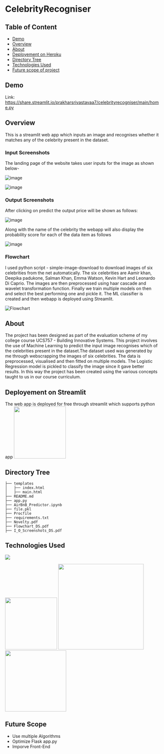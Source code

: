 # CelebrityRecogniser
 

## Table of Content
  * [Demo](#demo)
  * [Overview](#overview)
  * [About](#About)
  * [Deployement on Heroku](#deployement-on-heroku)
  * [Directory Tree](#directory-tree)
  * [Technologies Used](#technologies-used)
  * [Future scope of project](#future-scope)


## Demo
Link: https://share.streamlit.io/prakharsrivastavaa7/celebrityrecogniser/main/home.py


## Overview
This is a streamlit web app which inputs an image and recognises whether it matches any of the celebrity present in the dataset.

  ### Input Screenshots      

The landing page of the website takes user inputs for the image as shown below-

![image](https://user-images.githubusercontent.com/63156822/141937327-61237517-9257-4067-b0bf-9305f53ef6ab.png)


![image](https://user-images.githubusercontent.com/63156822/141937500-e056a272-a166-4e33-b3ea-f7bfe55578ef.png)



   ### Output Screenshots

After clicking on predict the output price will be shown as follows:

![image](https://user-images.githubusercontent.com/63156822/141937404-a6e7dd91-a02f-48b1-b6da-348eeca11d07.png)

Along with the name of the celebrity the webapp will also display the probability score for each of the data item as follows

![image](https://user-images.githubusercontent.com/63156822/141937423-a970296f-ee00-463d-94ce-b4f5757fd722.png)



  ### Flowchart
  
I used python script - simple-image-download to download images of six celebrities from the net automatically. The six celebrities are Aamir khan, Deepika padukone, Salman Khan, Emma Watson, Kevin Hart and Leonardo Di Caprio. The images are then preprocessed using haar cascade and wavelet transformation function. Finally we train multiple models on then and select the best performing one and pickle it. The ML classifier is created and then webapp is deployed using Streamlit.   
  
![Flowchart](https://user-images.githubusercontent.com/63156822/141940955-7fa82363-f37a-45aa-8b79-b5d0ba95a376.jpeg)


## About
The project has been designed as part of the evaluation scheme of my college course UCS757 - Building Innovative Systems. This project involves the use of Machine Learning to predict the input image recognises which of the celebrities present in the dataset.The dataset used was generated by me through webscrapping the images of six celebrities. The data is preprocessed, visualised and then fitted on multiple models. The Logistic Regression model is pickled to classify the image since it gave better results. In this way the project has been created using the various concepts taught to us in our course curriculum.

## Deployement on Streamlit
The web app is deployed for free through streamlit which supports python app 
[<img target="_blank" src="https://mms.businesswire.com/media/20200616005364/en/798639/23/Streamlit_Logo_%281%29.jpg" width=170>](https://mms.businesswire.com/media/20200616005364/en/798639/23/Streamlit_Logo_%281%29.jpg) 



## Directory Tree 
```
├── templates
│   ├── index.html
│   ├── main.html	
├── README.md
├── app.py
├── AirBnB_Predictor.ipynb		
├── file.pkl
├── Procfile
├── requirements.txt
├── Novelty.pdf
├── Flowchart_DS.pdf
├── I_O_Screenshots_DS.pdf
```

## Technologies Used

![](https://forthebadge.com/images/badges/made-with-python.svg)

[<img target="_blank" src="https://flask.palletsprojects.com/en/1.1.x/_images/flask-logo.png" width=170>](https://flask.palletsprojects.com/en/1.1.x/) [<img target="_blank" src="https://number1.co.za/wp-content/uploads/2017/10/gunicorn_logo-300x85.png" width=280>](https://gunicorn.org) [<img target="_blank" src="https://scikit-learn.org/stable/_static/scikit-learn-logo-small.png" width=200>](https://scikit-learn.org/stable/) 

## Future Scope

* Use multiple Algorithms
* Optimize Flask app.py
* Imporve Front-End 
